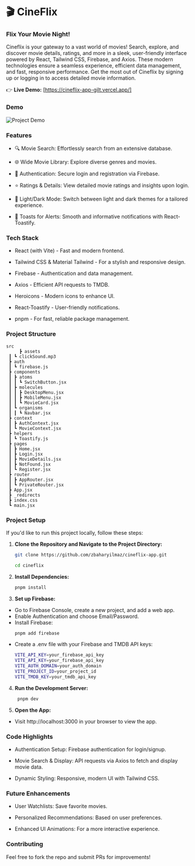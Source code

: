 # 🎬 CineFlix  
### Flix Your Movie Night!

Cineflix is your gateway to a vast world of movies! Search, explore, and discover movie details, ratings, and more in a sleek, user-friendly interface powered by React, Tailwind CSS, Firebase, and Axios. These modern technologies ensure a seamless experience, efficient data management, and fast, responsive performance. Get the most out of Cineflix by signing up or logging in to access detailed movie information.

👉 **Live Demo:** [https://cineflix-app-gilt.vercel.app/]

### Demo

![Project Demo](./public/cineflix.gif)

### Features

- 🔍 Movie Search: Effortlessly search from an extensive database.

- 🌐 Wide Movie Library: Explore diverse genres and movies.

- 🔐 Authentication: Secure login and registration via Firebase.

- ⭐ Ratings & Details: View detailed movie ratings and insights upon login.

- 🌙 Light/Dark Mode: Switch between light and dark themes for a tailored experience.

- 🔔 Toasts for Alerts: Smooth and informative notifications with React-Toastify.

### Tech Stack

- React (with Vite) - Fast and modern frontend.

- Tailwind CSS & Material Tailwind - For a stylish and responsive design.

- Firebase - Authentication and data management.

- Axios - Efficient API requests to TMDB.

- Heroicons - Modern icons to enhance UI.

- React-Toastify - User-friendly notifications.

- pnpm - For fast, reliable package management.

### Project Structure

```plaintext
src
     ┣ assets
 ┃ ┗ clickSound.mp3
 ┣ auth
 ┃ ┗ firebase.js
 ┣ components
 ┃ ┣ atoms
 ┃ ┃ ┗ SwitchButton.jsx
 ┃ ┣ molecules
 ┃ ┃ ┣ DesktopMenu.jsx
 ┃ ┃ ┣ MobileMenu.jsx
 ┃ ┃ ┗ MovieCard.jsx
 ┃ ┗ organisms
 ┃ ┃ ┗ Navbar.jsx
 ┣ context
 ┃ ┣ AuthContext.jsx
 ┃ ┗ MovieContext.jsx
 ┣ helpers
 ┃ ┗ Toastify.js
 ┣ pages
 ┃ ┣ Home.jsx
 ┃ ┣ Login.jsx
 ┃ ┣ MovieDetails.jsx
 ┃ ┣ NotFound.jsx
 ┃ ┗ Register.jsx
 ┣ router
 ┃ ┣ AppRouter.jsx
 ┃ ┗ PrivateRouter.jsx
 ┣ App.jsx
 ┣ _redirects
 ┣ index.css
 ┗ main.jsx
 ```

###  Project Setup

If you'd like to run this project locally, follow these steps:

1. **Clone the Repository and Navigate to the Project Directory:**
   ```bash
   git clone https://github.com/zbaharyilmaz/cineflix-app.git

   cd cineflix
2. **Install Dependencies:**
   ```bash
   pnpm install
3. **Set up Firebase:**
- Go to Firebase Console, create a new project, and add a web app.
- Enable Authentication and choose Email/Password.
- Install Firebase:
  ```bash
  pnpm add firebase
- Create a .env file with your Firebase and TMDB API keys:
    ```bash
    VITE_API_KEY=your_firebase_api_key
    VITE_API_KEY=your_firebase_api_key
    VITE_AUTH_DOMAIN=your_auth_domain
    VITE_PROJECT_ID=your_project_id
    VITE_TMDB_KEY=your_tmdb_api_key
4. **Run the Development Server:**

   ```bash
    pnpm dev
5. **Open the App:**

- Visit http://localhost:3000 in your browser to view the app.

###  Code Highlights

- Authentication Setup: Firebase authentication for login/signup.

- Movie Search & Display: API requests via Axios to fetch and display movie data.

- Dynamic Styling: Responsive, modern UI with Tailwind CSS.

###  Future Enhancements

- User Watchlists: Save favorite movies.

- Personalized Recommendations: Based on user preferences.

- Enhanced UI Animations: For a more interactive experience.

###  Contributing

Feel free to fork the repo and submit PRs for improvements!

